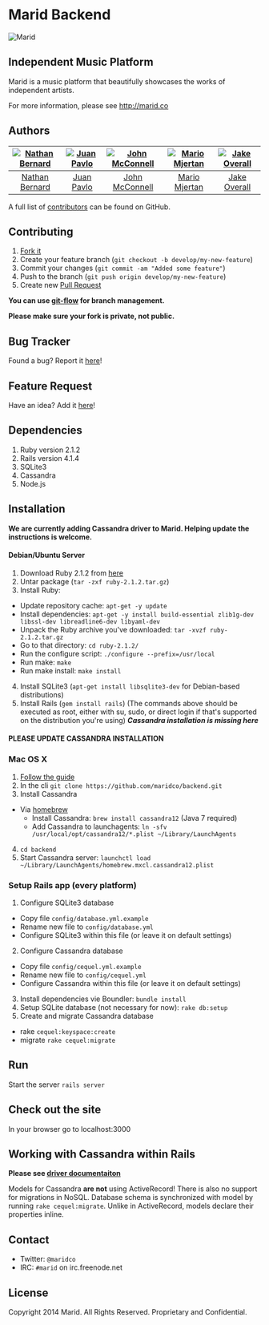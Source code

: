 Marid Backend
=============

![Marid](https://raw.githubusercontent.com/maridco/marid/master/img/marid-color-xlarge.jpg)

## Independent Music Platform

Marid is a music platform that beautifully showcases the works of independent artists.

For more information, please see http://marid.co

## Authors

| [![Nathan Bernard](https://s.gravatar.com/avatar/764276fb0de2fba228d1a906efdcae45?s=117)](https://github.com/nb333) | [![Juan Pavlo](https://avatars0.githubusercontent.com/u/471024?v=2&s=117)](https://github.com/jpavlo) | [![John McConnell](https://avatars1.githubusercontent.com/u/1870400?v=2&s=117)](https://github.com/johnmcconnell) | [![Mario Mjertan](https://avatars1.githubusercontent.com/u/1742806?v=2&s=117)](https://github.com/iwebhub) | [![Jake Overall](https://avatars1.githubusercontent.com/u/7350663?v=2&s=117)](https://github.com/joverall22) |
:---:|:---:|:---:|:---:|:---:
| [Nathan Bernard](https://github.com/nb333) | [Juan Pavlo](https://github.com/jpavlo) | [John McConnell](https://github.com/johnmcconnell) | [Mario Mjertan](https://github.com/iwebhub) | [Jake Overall](https://github.com/joverall22)

A full list of [contributors](https://github.com/maridco/backend/graphs/contributors) can be found on GitHub.

## Contributing

1. [Fork it](https://help.github.com/articles/fork-a-repo)
2. Create your feature branch (`git checkout -b develop/my-new-feature`)
3. Commit your changes (`git commit -am "Added some feature"`)
4. Push to the branch (`git push origin develop/my-new-feature`)
5. Create new [Pull Request](https://help.github.com/articles/using-pull-requests)

**You can use [git-flow](https://github.com/nvie/gitflow) for branch management.**

**Please make sure your fork is private, not public.**

## Bug Tracker

Found a bug? Report it [here](https://github.com/maridco/backend/issues/)!

## Feature Request

Have an idea? Add it [here](https://github.com/maridco/backend/issues/)!


## Dependencies
1. Ruby version 2.1.2
2. Rails version 4.1.4
3. SQLite3
4. Cassandra
5. Node.js

## Installation 

**We are currently adding Cassandra driver to Marid. Helping update the instructions is welcome.**

#### Debian/Ubuntu Server
1. Download Ruby 2.1.2 from [here](https://www.ruby-lang.org/en/downloads/)
2. Untar package (`tar -zxf ruby-2.1.2.tar.gz`)
3. Install Ruby:
* Update repository cache: `apt-get -y update`
* Install dependencies: `apt-get -y install build-essential zlib1g-dev libssl-dev libreadline6-dev libyaml-dev`
* Unpack the Ruby archive you've downloaded: `tar -xvzf ruby-2.1.2.tar.gz`
* Go to that directory: `cd ruby-2.1.2/`
* Run the configure script: `./configure --prefix=/usr/local`
* Run make: `make`
* Run make install: `make install`
4. Install SQLite3 (`apt-get install libsqlite3-dev` for Debian-based distributions)
5. Install Rails (`gem install rails`)
(The commands above should be executed as root, either with su, sudo, or direct login if that's supported on the distribution you're using)
***Cassandra installation is missing here***

#### PLEASE UPDATE CASSANDRA INSTALLATION

### Mac OS X

1. [Follow the guide](https://gorails.com/setup/osx/10.9-mavericks)
2. In the cli `git clone https://github.com/maridco/backend.git`
3. Install Cassandra
* Via [homebrew](http://brew.sh/)
  * Install Cassandra: `brew install cassandra12` (Java 7 required)
  * Add Cassandra to launchagents:  `ln -sfv /usr/local/opt/cassandra12/*.plist ~/Library/LaunchAgents`
4. `cd backend`
5. Start Cassandra server: `launchctl load ~/Library/LaunchAgents/homebrew.mxcl.cassandra12.plist`

### Setup Rails app (every platform)
1. Configure SQLite3 database
* Copy file `config/database.yml.example`
* Rename new file to `config/database.yml`
* Configure SQLite3 within this file (or leave it on default settings)
2. Configure Cassandra database
* Copy file `config/cequel.yml.example`
* Rename new file to `config/cequel.yml`
* Configure Cassandra within this file (or leave it on default settings)
3. Install dependencies vie Boundler: `bundle install`
4. Setup SQLite database (not necessary for now): `rake db:setup`
5. Create and migrate Cassandra database
* rake `cequel:keyspace:create`
* migrate `rake cequel:migrate`

## Run
Start the server `rails server`

## Check out the site
In your browser go to localhost:3000

## Working with Cassandra within Rails
**Please see [driver documentaiton](https://github.com/cequel/cequel)**

Models for Cassandra **are not** using ActiveRecord! There is also no support for migrations in NoSQL.
Database schema is synchronized with model by running `rake cequel:migrate`.
Unlike in ActiveRecord, models declare their properties inline.

## Contact

* Twitter: `@maridco`
* IRC: `#marid` on irc.freenode.net

## License

Copyright 2014 Marid. All Rights Reserved. Proprietary and Confidential.
